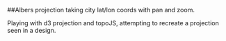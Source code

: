 ##Albers projection taking city lat/lon coords with pan and zoom.

Playing with d3 projection and topoJS, attempting to recreate a projection seen in a design.
